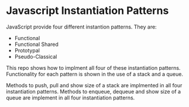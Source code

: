 # Javascript Instantiation Patterns

JavaScript provide four different instantion patterns. They are:
* Functional
* Functional Shared
* Prototypal
* Pseudo-Classical

This repo shows how to implment all four of these instantiation patterns. Functionality for each pattern is shown in the use of a stack and a queue.

Methods to push, pull and show size of a stack are implmented in all four instantiation patterns.
Methods to enqueue, dequeue and show size of a queue are implement in all four instantiation patterns.

